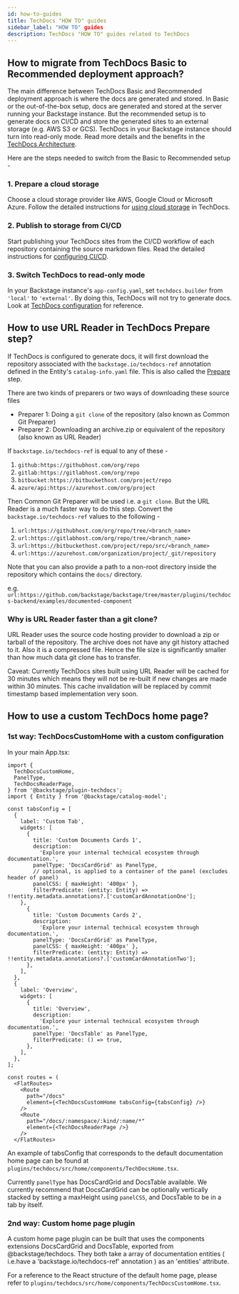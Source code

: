 ```yaml
---
id: how-to-guides
title: TechDocs "HOW TO" guides
sidebar_label: "HOW TO" guides
description: TechDocs "HOW TO" guides related to TechDocs
---
```


## How to migrate from TechDocs Basic to Recommended deployment approach?

The main difference between TechDocs Basic and Recommended deployment approach
is where the docs are generated and stored. In Basic or the out-of-the-box
setup, docs are generated and stored at the server running your Backstage
instance. But the recommended setup is to generate docs on CI/CD and store the
generated sites to an external storage (e.g. AWS S3 or GCS). TechDocs in your
Backstage instance should turn into read-only mode. Read more details and the
benefits in the [TechDocs Architecture](architecture.md).

Here are the steps needed to switch from the Basic to Recommended setup -

### 1. Prepare a cloud storage

Choose a cloud storage provider like AWS, Google Cloud or Microsoft Azure.
Follow the detailed instructions for
[using cloud storage](using-cloud-storage.md) in TechDocs.

### 2. Publish to storage from CI/CD

Start publishing your TechDocs sites from the CI/CD workflow of each repository
containing the source markdown files. Read the detailed instructions for
[configuring CI/CD](configuring-ci-cd.md).

### 3. Switch TechDocs to read-only mode

In your Backstage instance's `app-config.yaml`, set `techdocs.builder` from
`'local'` to `'external'`. By doing this, TechDocs will not try to generate
docs. Look at [TechDocs configuration](configuration.md) for reference.

## How to use URL Reader in TechDocs Prepare step?

If TechDocs is configured to generate docs, it will first download the
repository associated with the `backstage.io/techdocs-ref` annotation defined in
the Entity's `catalog-info.yaml` file. This is also called the
[Prepare](./concepts.md#techdocs-preparer) step.

There are two kinds of preparers or two ways of downloading these source files

- Preparer 1: Doing a `git clone` of the repository (also known as Common Git
  Preparer)
- Preparer 2: Downloading an archive.zip or equivalent of the repository (also
  known as URL Reader)

If `backstage.io/techdocs-ref` is equal to any of these -

1. `github:https://githubhost.com/org/repo`
2. `gitlab:https://gitlabhost.com/org/repo`
3. `bitbucket:https://bitbuckethost.com/project/repo`
4. `azure/api:https://azurehost.com/org/project`

Then Common Git Preparer will be used i.e. a `git clone`. But the URL Reader is
a much faster way to do this step. Convert the `backstage.io/techdocs-ref`
values to the following -

1. `url:https://githubhost.com/org/repo/tree/<branch_name>`
2. `url:https://gitlabhost.com/org/repo/tree/<branch_name>`
3. `url:https://bitbuckethost.com/project/repo/src/<branch_name>`
4. `url:https://azurehost.com/organization/project/_git/repository`

Note that you can also provide a path to a non-root directory inside the
repository which contains the `docs/` directory.

e.g.
`url:https://github.com/backstage/backstage/tree/master/plugins/techdocs-backend/examples/documented-component`

### Why is URL Reader faster than a git clone?

URL Reader uses the source code hosting provider to download a zip or tarball of
the repository. The archive does not have any git history attached to it. Also
it is a compressed file. Hence the file size is significantly smaller than how
much data git clone has to transfer.

Caveat: Currently TechDocs sites built using URL Reader will be cached for 30
minutes which means they will not be re-built if new changes are made within 30
minutes. This cache invalidation will be replaced by commit timestamp based
implementation very soon.

## How to use a custom TechDocs home page?

### 1st way: TechDocsCustomHome with a custom configuration

In your main App.tsx:

```tsx
import {
  TechDocsCustomHome,
  PanelType,
  TechDocsReaderPage,
} from '@backstage/plugin-techdocs';
import { Entity } from '@backstage/catalog-model';

const tabsConfig = [
  {
    label: 'Custom Tab',
    widgets: [
      {
        title: 'Custom Documents Cards 1',
        description:
          'Explore your internal technical ecosystem through documentation.',
        panelType: 'DocsCardGrid' as PanelType,
        // optional, is applied to a container of the panel (excludes header of panel)
        panelCSS: { maxHeight: '400px' },
        filterPredicate: (entity: Entity) => !!entity.metadata.annotations?.['customCardAnnotationOne'];
    },
      {
        title: 'Custom Documents Cards 2',
        description:
          'Explore your internal technical ecosystem through documentation.',
        panelType: 'DocsCardGrid' as PanelType,
        panelCSS: { maxHeight: '400px' },
        filterPredicate: (entity: Entity) => !!entity.metadata.annotations?.['customCardAnnotationTwo'];
      },
    ],
  },
  {
    label: 'Overview',
    widgets: [
      {
        title: 'Overview',
        description:
          'Explore your internal technical ecosystem through documentation.',
        panelType: 'DocsTable' as PanelType,
        filterPredicate: () => true,
      },
    ],
  },
];

const routes = (
  <FlatRoutes>
    <Route
      path="/docs"
      element={<TechDocsCustomHome tabsConfig={tabsConfig} />}
    />
    <Route
      path="/docs/:namespace/:kind/:name/*"
      element={<TechDocsReaderPage />}
    />
  </FlatRoutes>
```

An example of tabsConfig that corresponds to the default documentation home page
can be found at `plugins/techdocs/src/home/components/TechDocsHome.tsx`.

Currently `panelType` has DocsCardGrid and DocsTable available. We currently
recommend that DocsCardGrid can be optionally vertically stacked by setting a
maxHeight using `panelCSS`, and DocsTable to be in a tab by itself.

### 2nd way: Custom home page plugin

A custom home page plugin can be built that uses the components extensions
DocsCardGrid and DocsTable, exported from @backstage/techdocs. They both take a
array of documentation entities ( i.e.have a 'backstage.io/techdocs-ref'
annotation ) as an 'entities' attribute.

For a reference to the React structure of the default home page, please refer to
`plugins/techdocs/src/home/components/TechDocsCustomHome.tsx`.
